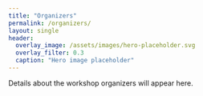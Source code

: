```yaml
---
title: "Organizers"
permalink: /organizers/
layout: single
header:
  overlay_image: /assets/images/hero-placeholder.svg
  overlay_filter: 0.3
  caption: "Hero image placeholder"
---
```


Details about the workshop organizers will appear here.
